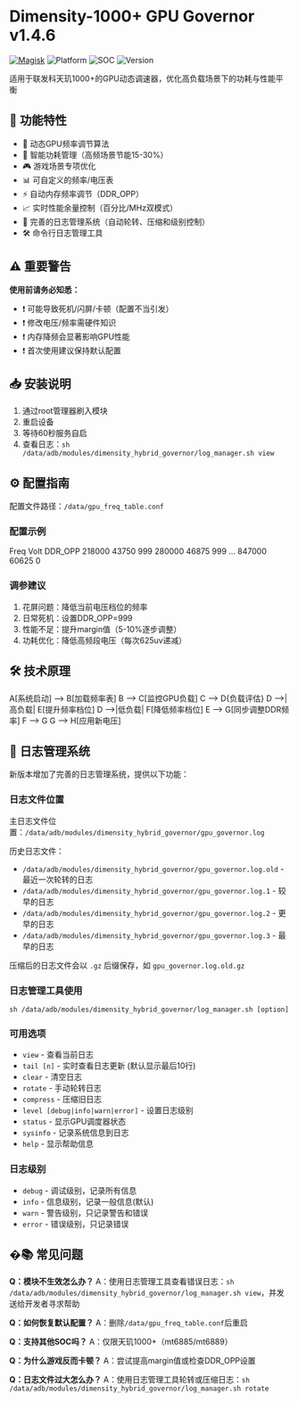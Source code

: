 # Dimensity-1000+ GPU Governor v1.4.6

[![Magisk](https://img.shields.io/badge/Magisk-20.4%2B-brightgreen)](https://github.com/topjohnwu/Magisk)
![Platform](https://img.shields.io/badge/Platform-Android%2010.0%2B-blue)
![SOC](https://img.shields.io/badge/SOC-MediaTek_Dimensity_1000%2B-red)
![Version](https://img.shields.io/badge/Version-1.4.6-orange)

适用于联发科天玑1000+的GPU动态调速器，优化高负载场景下的功耗与性能平衡

## 📌 功能特性
- 🚀 动态GPU频率调节算法
- 🔋 智能功耗管理（高频场景节能15-30%）
- 🎮 游戏场景专项优化
- 📊 可自定义的频率/电压表
- ⚡ 自动内存频率调节（DDR_OPP）
- 📈 实时性能余量控制（百分比/MHz双模式）
- 📝 完善的日志管理系统（自动轮转、压缩和级别控制）
- 🛠️ 命令行日志管理工具

## ⚠️ 重要警告
**使用前请务必知悉：**
- ❗ 可能导致死机/闪屏/卡顿（配置不当引发）
- ❗ 修改电压/频率需硬件知识
- ❗ 内存降频会显著影响GPU性能
- ❗ 首次使用建议保持默认配置

## 📥 安装说明
1. 通过root管理器刷入模块
2. 重启设备
3. 等待60秒服务自启
4. 查看日志：`sh /data/adb/modules/dimensity_hybrid_governor/log_manager.sh view`

## ⚙️ 配置指南
配置文件路径：`/data/gpu_freq_table.conf`

### 配置示例
Freq Volt DDR_OPP
218000 43750 999
280000 46875 999
...
847000 60625 0

### 调参建议
1. 花屏问题：降低当前电压档位的频率
2. 日常死机：设置DDR_OPP=999
3. 性能不足：提升margin值（5-10%逐步调整）
4. 功耗优化：降低高频段电压（每次625uv递减）

## 🛠️ 技术原理
A[系统启动] --> B[加载频率表]
B --> C[监控GPU负载]
C --> D{负载评估}
D -->|高负载| E[提升频率档位]
D -->|低负载| F[降低频率档位]
E --> G[同步调整DDR频率]
F --> G
G --> H[应用新电压]

## 📝 日志管理系统
新版本增加了完善的日志管理系统，提供以下功能：

### 日志文件位置
主日志文件位置：`/data/adb/modules/dimensity_hybrid_governor/gpu_governor.log`

历史日志文件：
- `/data/adb/modules/dimensity_hybrid_governor/gpu_governor.log.old` - 最近一次轮转的日志
- `/data/adb/modules/dimensity_hybrid_governor/gpu_governor.log.1` - 较早的日志
- `/data/adb/modules/dimensity_hybrid_governor/gpu_governor.log.2` - 更早的日志
- `/data/adb/modules/dimensity_hybrid_governor/gpu_governor.log.3` - 最早的日志

压缩后的日志文件会以 `.gz` 后缀保存，如 `gpu_governor.log.old.gz`

### 日志管理工具使用
```
sh /data/adb/modules/dimensity_hybrid_governor/log_manager.sh [option]
```

### 可用选项
- `view` - 查看当前日志
- `tail [n]` - 实时查看日志更新 (默认显示最后10行)
- `clear` - 清空日志
- `rotate` - 手动轮转日志
- `compress` - 压缩旧日志
- `level [debug|info|warn|error]` - 设置日志级别
- `status` - 显示GPU调度器状态
- `sysinfo` - 记录系统信息到日志
- `help` - 显示帮助信息

### 日志级别
- `debug` - 调试级别，记录所有信息
- `info` - 信息级别，记录一般信息(默认)
- `warn` - 警告级别，只记录警告和错误
- `error` - 错误级别，只记录错误

## �📚 常见问题
**Q：模块不生效怎么办？**
A：使用日志管理工具查看错误日志：`sh /data/adb/modules/dimensity_hybrid_governor/log_manager.sh view`，并发送给开发者寻求帮助

**Q：如何恢复默认配置？**
A：删除`/data/gpu_freq_table.conf`后重启

**Q：支持其他SOC吗？**
A：仅限天玑1000+（mt6885/mt6889）

**Q：为什么游戏反而卡顿？**
A：尝试提高margin值或检查DDR_OPP设置

**Q：日志文件过大怎么办？**
A：使用日志管理工具轮转或压缩日志：`sh /data/adb/modules/dimensity_hybrid_governor/log_manager.sh rotate`
